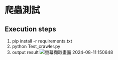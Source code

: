 # 爬蟲測試
## Execution steps
1. pip install -r requirements.txt
2. python Test_crawler.py
3. output result
![螢幕擷取畫面 2024-08-11 150648](https://hackmd.io/_uploads/S1TzXy85A.png)

